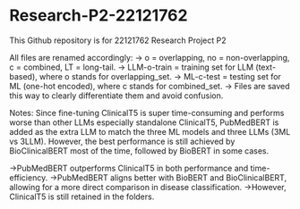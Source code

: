 # Research-P2-22121762
This Github repository is for 22121762 Research Project P2


All files are renamed accordingly:
-> o = overlapping, no = non-overlapping, c = combined, LT = long-tail.
-> LLM-o-train = training set for LLM (text-based), where o stands for overlapping_set.
-> ML-c-test = testing set for ML (one-hot encoded), where c stands for combined_set.
-> Files are saved this way to clearly differentiate them and avoid confusion.



Notes:
Since fine-tuning ClinicalT5 is super time-consuming and performs worse than other LLMs especially standalone ClinicalT5, PubMedBERT is added as the extra LLM to match the three ML models and three LLMs (3ML vs 3LLM). However, the best performance is still achieved by BioClinicalBERT most of the time, followed by BioBERT in some cases.

->PubMedBERT outperforms ClinicalT5 in both performance and time-efficiency.
->PubMedBERT aligns better with BioBERT and BioClinicalBERT, allowing for a more direct comparison in disease classification.
->However, ClinicalT5 is still retained in the folders.
